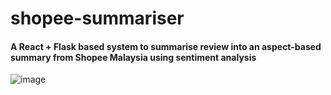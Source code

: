 # shopee-summariser
#### A React + Flask based system to summarise review into an aspect-based summary from Shopee Malaysia using sentiment analysis
![image](https://github.com/Kensvin28/shopee-summariser/assets/63847755/3355c294-9fa5-4974-bd8c-dbdbd98334d7)
